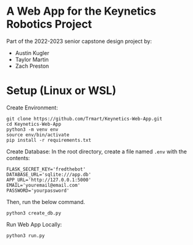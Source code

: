 # A Web App for the Keynetics Robotics Project

Part of the 2022-2023 senior capstone design project by:
* Austin Kugler
* Taylor Martin
* Zach Preston

# Setup (Linux or WSL)
Create Environment:
```
git clone https://github.com/Trmart/Keynetics-Web-App.git
cd Keynetics-Web-App
python3 -m venv env
source env/bin/activate
pip install -r requirements.txt
```

Create Database:
In the root directory, create a file named `.env` with the contents:
```
FLASK_SECRET_KEY='fredthebot'
DATABASE_URL='sqlite:///app.db'
APP_URL='http://127.0.0.1:5000'
EMAIL='youremail@email.com'
PASSWORD='yourpassword'
```
Then, run the below command.
```
python3 create_db.py
```

Run Web App Locally:
```
python3 run.py
```